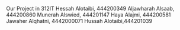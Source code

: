 Our Project in 312IT 
Hessah Alotaibi, 444200349
Aljawharah Alsaab, 444200860
Munerah Alswied, 444201147
Haya Alajmi, 444200581
Jawaher Alqhatni, 4442000071
Hussah Alotaibi,444201039
